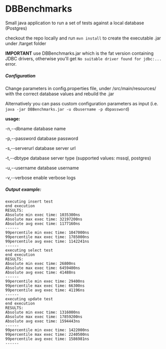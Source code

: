 # DBBenchmarks
Small java application to run a set of tests against a local database (Postgres)

checkout the repo locally and run `mvn install` to create the executable .jar under /target folder

**IMPORTANT** use DBBenchmarks.jar which is the fat version containing JDBC drivers, otherwise you'll get `No suitable driver found for jdbc:...` error.

##### Configuration
Change parameters in config.properties file, under /src/main/resources/ with the correct database values and rebuild the .jar

Alternatively you can pass custom configuration parameters as input (i.e. `java -jar DBBenchmarks.jar -u dbusername -p dbpassword`)

**usage:**

 -n,--dbname <arg>      database name
 
 -p,--password <arg>    database password
 
 -s,--serverurl <arg>   database server url
 
 -t,--dbtype <arg>      database server type (supported values: mssql, postgres)
 
 -u,--username <arg>    database username
 
 -v,--verbose           enable verbose logs

 ##### Output example:
 
```
executing insert test
end execution
RESULTS:
Absolute min exec time: 1035300ns
Absolute max exec time: 32197200ns
Absolute avg exec time: 1177160ns
------
99percentile min exec time: 1047000ns
99percentile max exec time: 1785000ns
99percentile avg exec time: 1142241ns
------
executing select test
end execution
RESULTS:
Absolute min exec time: 26800ns
Absolute max exec time: 6459400ns
Absolute avg exec time: 41488ns
------
99percentile min exec time: 29400ns
99percentile max exec time: 66300ns
99percentile avg exec time: 41196ns
------
executing update test
end execution
RESULTS:
Absolute min exec time: 1316000ns
Absolute max exec time: 17859200ns
Absolute avg exec time: 1594443ns
------
99percentile min exec time: 1422000ns
99percentile max exec time: 2240500ns
99percentile avg exec time: 1586981ns
------
 ```
